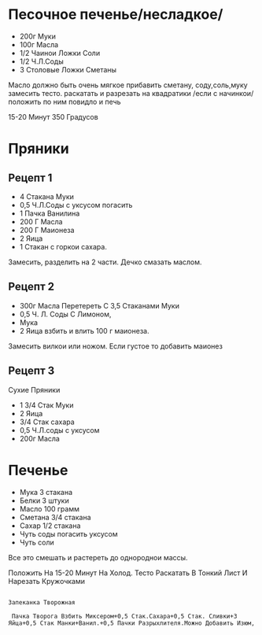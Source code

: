 # Песочное печенье/несладкое/

* 200г Муки
* 100г Масла
* 1/2 Чаинои Ложки Соли
* 1/2 Ч.Л.Соды
* 3 Столовые Ложки Сметаны

Масло должно быть очень мягкое прибавить сметану, соду,соль,муку замесить тесто.  раскатать и разрезать на квадратики  /если с начинкои/  положить  по ним повидло и печь

15-20 Минут 350 Градусов 

# Пряники
## Рецепт 1 

* 4 Стакана Муки
* 0,5 Ч.Л.Соды с уксусом погасить
* 1 Пачка Ванилина
* 200 Г Масла 
* 200 Г Маионеза
* 2 Яица
* 1 Стакан с горкои сахара. 

Замесить, разделить на 2 части. Дечко смазать маслом.

## Рецепт 2

* 300г Масла Перетереть С 3,5 Стаканами Муки
* 0,5 Ч. Л. Соды С Лимоном,
* Мука
* 2 Яица взбить и влить 100 г маионеза.  
                
Замесить вилкои или ножом. Если густое то добавить маионез

## Рецепт 3
Сухие Пряники

* 1 3/4 Стак Муки
* 2 Яица
* 3/4 Стак сахара
* 0,5 Ч.Л.соды с уксусом
* 200г Масла

# Печенье
* Мука 3 стакана
* Белки 3 штуки
* Масло 100 грамм
* Сметана 3/4 стакана
* Сахар 1/2 стакана
* Чуть соды погасить уксусом
* Чуть соли

Все это смешать и растереть до однороднои массы.

   Положить На 15-20 Минут На Холод.
   Тесто Раскатать В Тонкий Лист И Нарезать Кружочками 

                                                                        Запеканка Творожная

     Пачка Творога Взбить Миксером+0,5 Стак.Сахара+0,5 Стак. Сливки+3 Яйца+0,5 Стак Манки+Ванил.+0,5 Пачки Разрыхлителя.Можно Добавить Изюм, 

